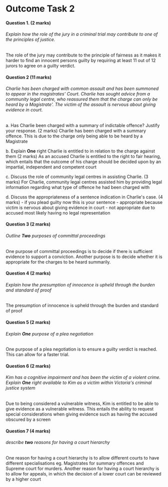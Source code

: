 # Outcome Task 2

#### Question 1. (2 marks)
###### Explain how the role of the jury in a criminal trial may contribute to one of the principles of justice. 

The role of the jury may contribute to the principle of fairness as it makes it harder to find an innocent persons guilty by requiring at least 11 out of 12 jurors to agree on a guilty verdict.  

#### Question 2 (11 marks)
###### Charlie has been charged with common assault and has been summoned to appear in the magistrates' Court. Charlie has sought advice from a community legal centre, who reassured them that the charge can only be heard by a Magistrate'.  The victim of the assault is nervous about giving evidence in court. 

a. Has Charlie been charged with a summary of indictable offence? Justify your response. (2 marks)
	Charlie has been charged with a summary offence. This is due to the charge only being able to be heard by a Magistrate
	
b. Explain **One** right Charlie is entitled to in relation to the charge against them (2 marks)
	As an accused Charlie is entitled to the right to fair hearing, which entails that the outcome of his charge should be decided upon by an impartial, independent and competent court
	
c. Discuss the role of community legal centres in assisting Charlie. (3 marks)
	For Charlie, community legal centres assisted him by providing legal information regarding what type of offence he had been charged with
	
d. Discuss the appropriateness of a sentence indication in Charlie's case. (4 marks)
	- if you plead guilty now this is your sentence
	- appropriate because victim is nervous about giving evidence in court
	- not appropriate due to accused most likely having no legal representation

#### Question 3 (2 marks)
###### Outline **Two** purposes of committal proceedings

One purpose of committal proceedings is to decide if there is sufficient evidence to support a conviction. Another purpose is to decide whether it is appropriate for the charges to be heard summarily. 

#### Question 4 (2 marks)
###### Explain how the presumption of innocence is upheld through the burden and standard of proof

The presumption of innocence is upheld through the burden and standard of proof

#### Question 5 (2 marks)
###### Explain **One** purpose of a plea negotiation

One purpose of a plea negotiation is to ensure a guilty verdict is reached. This can allow for a faster trial.

#### Question 6 (2 marks)
###### Kim has a cognitive impairment and has been the victim of a violent crime. Explain **One** right available to Kim as a victim within Victoria's criminal justice system

Due to being considered a vulnerable witness, Kim is entitled to be able to give evidence as a vulnerable witness. This entails the ability to request special considerations when giving evidence such as having the accused obscured by a screen

#### Question 7 (4 marks)
###### describe **two** reasons for having a court hierarchy

One reason for having a court hierarchy is to allow different courts to have different specialisations eg. Magistrates for summary offences and Supreme court for murders. Another reason for having a court hierarchy is to allow for appeals, in which the decision of a lower court can be reviewed by a higher court 